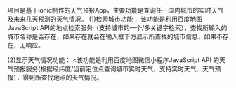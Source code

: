 项目是基于ionic制作的天气预报App，主要功能是查询任一国内城市的实时天气及未来几天预测的天气情况。
(1)检索城市功能：
		该功能是利用百度地图JavaScript API的地点检索服务（支持城市的一个/多关键字检索），查找所输入的城市名称是否存在，如果存在就会在输入框下方显示所查找的城市信息，如果不存在，无响应。

 
(2)显示天气情况功能：
		<该功能是利用百度地图微信小程序JavaScript API 的天气预报服务(根据经纬度/当前定位点查询城市实时天气，支持实时天气、天气预报），得到所查找地点的天气情况。


 
 

